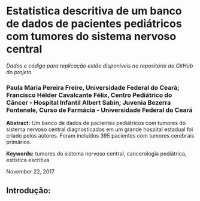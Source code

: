 
# Estatística descritiva de um banco de dados de pacientes pediátricos com tumores do sistema nervoso central

_Dados e código para replicação estão disponíveis no repositório do GitHub do projeto_

### Paula Maria Pereira Freire, Universidade Federal do Ceará; Francisco Hélder Cavalcante Félix, Centro Pediátrico do Câncer - Hospital Infantil Albert Sabin; Juvenia Bezerra Fontenele, Curso de Farmácia - Universidade Federal do Ceará

**Abstract:** Um banco de dados de pacientes pediátricos com tumores do sistema nervoso central diagnosticados em um grande hospital estadual foi criado pelos autores. Foram incluídos 395 pacientes com tumores cerebrais primários.

**Keywords:** tumores do sistema nervoso central, cancerologia pediátrica, estística escritiva

November 22, 2017

## Introdução:


